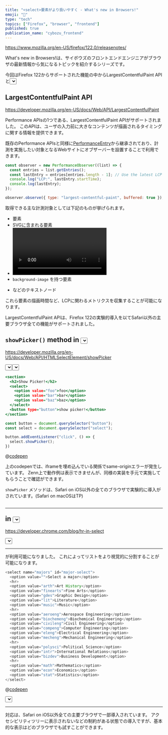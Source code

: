 ```yaml
---
title: "<select>要素がより扱いやすく - What's new in Browsers!"
emoji: "🎍"
type: "tech"
topics: ["Firefox", "browser", "frontend"]
published: true
publication_name: "cybozu_frontend"
---
```


https://www.mozilla.org/en-US/firefox/122.0/releasenotes/

What's new in Browsers!は、サイボウズのフロントエンドエンジニアがブラウザの最新情報から気になるトピックを紹介するシリーズです。

今回はFirefox 122からサポートされた機能の中からLargestContentfulPaint APIと<select>要素に追加された2つの新機能について紹介します。

## LargestContentfulPaint API

https://developer.mozilla.org/en-US/docs/Web/API/LargestContentfulPaint

Performance APIsの1つである、LargestContentfulPaint APIがサポートされました。
このAPIは、ユーザの入力前に大きなコンテンツが描画されるタイミングに関する情報を提供できます。

既存のPerformance APIsと同様に[PerformanceEntry](https://developer.mozilla.org/ja/docs/Web/API/PerformanceEntry)から継承されており、計測を実施したい対象となるWebサイトにオブザーバーを設置することで利用できます。

```javascript
const observer = new PerformanceObserver((list) => {
  const entries = list.getEntries();
  const lastEntry = entries[entries.length - 1]; // Use the latest LCP candidate
  console.log("LCP:", lastEntry.startTime);
  console.log(lastEntry);
});

observer.observe({ type: "largest-contentful-paint", buffered: true });
```

取得できる主な計測対象としては下記のものが挙げられます。

- <img>要素
- SVGに含まれる<img>要素
- <video>要素の `poster` 属性に含まれる画像
- `background-image` を持つ要素
- <p>などのテキストノード

これら要素の描画時間など、LCPに関わるメトリクスを収集することが可能になります。

LargestContentfulPaint APIは、Firefox 122の実験的導入を以てSafari以外の主要ブラウザ全ての機能がサポートされました。

## `showPicker()` method in <select>

https://developer.mozilla.org/en-US/docs/Web/API/HTMLSelectElement/showPicker

<select>要素に `showPicker()` メソッドがサポートされました。
`showPicker()` は、JavaScript経由で<select>要素のピッカーを展開できるメソッドです。

```html:showpicker.html
<section>
  <h2>Show Picker!</h2>
  <select>
    <option value="foo">foo</option>
    <option value="bar">bar</option>
    <option value="baz">baz</option>
  </select>
  <button type="button">show picker!</button>
</section>
```

```javascript:showpicker.js
const button = document.querySelector("button");
const select = document.querySelector("select");

button.addEventListener("click", () => {
  select.showPicker();
})
```

@[codepen](https://codepen.io/b4h0-c4t/pen/ExMbxob)

上のcodepenでは、iframeを埋め込んでいる関係でsame-originエラーが発生しています。
Zenn上で動作例は表示できませんが、同様の実装を手元で実施してもらうことで確認ができます。

`showPicker` メソッドは、Safari on iOS以外の全てのブラウザで実験的に導入がされています。(Safari on macOSはTP)

## <hr> in <select>

https://developer.chrome.com/blog/hr-in-select

<select>要素の中で<hr>が利用可能になりました。
これによってリストをより視覚的に分割することが可能になります。

```javascript
<select name="majors" id="major-select">
  <option value="">Select a major</option>
  <hr>
  <option value="arth">Art History</option>
  <option value="finearts">Fine Arts</option>
  <option value="gdes">Graphic Design</option>
  <option value="lit">Literature</option>
  <option value="music">Music</option>
  <hr>
  <option value="aeroeng">Aerospace Engineering</option>
  <option value="biochemeng">Biochemical Engineering</option>
  <option value="civileng">Civil Engineering</option>
  <option value="compeng">Computer Engineering</option>
  <option value="eleng">Electrical Engineering</option>
  <option value="mecheng">Mechanical Engineering</option>
  <hr>
  <option value="polysci">Political Science</option>
  <option value="intr">International Relations</option>
  <option value="bizdev">Business Development</option>
  <hr>
  <option value="math">Mathematics</option>
  <option value="econ">Economics</option>
  <option value="stat">Statistics</option>
</select>
```

@[codepen](https://codepen.io/web-dot-dev/pen/GRzKzVK)

<select>要素内の<hr>対応は、Safari on iOS以外全ての主要ブラウザで一部導入されています。
アクセシビリティツリーに表示されないなどの制約がある状態での導入ですが、基本的な表示はどのブラウザでも試すことができます。
